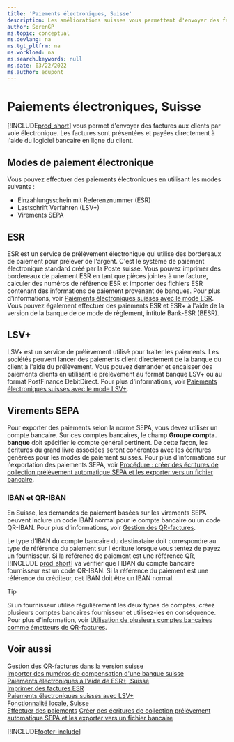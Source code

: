 ```yaml
---
title: 'Paiements électroniques, Suisse'
description: Les améliorations suisses vous permettent d'envoyer des factures aux clients par voie électronique. Les factures sont présentées et payées directement à l'aide du logiciel bancaire en ligne du client.
author: SorenGP
ms.topic: conceptual
ms.devlang: na
ms.tgt_pltfrm: na
ms.workload: na
ms.search.keywords: null
ms.date: 03/22/2022
ms.author: edupont
---
```

# <a name="swiss-electronic-payments" />Paiements électroniques, Suisse

[!INCLUDE[prod_short](../../includes/prod_short.md)] vous permet d'envoyer des factures aux clients par voie électronique. Les factures sont présentées et payées directement à l'aide du logiciel bancaire en ligne du client.  

## <a name="electronic-payment-methods" />Modes de paiement électronique

Vous pouvez effectuer des paiements électroniques en utilisant les modes suivants :  

- Einzahlungsschein mit Referenznummer (ESR)  
- Lastschrift Verfahren (LSV+)  
- Virements SEPA  

## <a name="esr" />ESR

ESR est un service de prélèvement électronique qui utilise des bordereaux de paiement pour prélever de l'argent. C'est le système de paiement électronique standard créé par la Poste suisse. Vous pouvez imprimer des bordereaux de paiement ESR en tant que pièces jointes à une facture, calculer des numéros de référence ESR et importer des fichiers ESR contenant des informations de paiement provenant de banques. Pour plus d'informations, voir [Paiements électroniques suisses avec le mode ESR](how-to-print-esr-invoices.md). Vous pouvez également effectuer des paiements ESR et ESR+ à l'aide de la version de la banque de ce mode de règlement, intitulé Bank-ESR (BESR).  

## <a name="lsv" />LSV+

LSV+ est un service de prélèvement utilisé pour traiter les paiements. Les sociétés peuvent lancer des paiements client directement de la banque du client à l'aide du prélèvement. Vous pouvez demander et encaisser des paiements clients en utilisant le prélèvement au format banque LSV+ ou au format PostFinance DebitDirect. Pour plus d'informations, voir [Paiements électroniques suisses avec le mode LSV+](swiss-electronic-payments-using-lsv-.md).  

## <a name="sepa-credit-transfers" />Virements SEPA

Pour exporter des paiements selon la norme SEPA, vous devez utiliser un compte bancaire. Sur ces comptes bancaires, le champ **Groupe compta. banque** doit spécifier le compte général pertinent. De cette façon, les écritures du grand livre associées seront cohérentes avec les écritures générées pour les modes de paiement suisses. Pour plus d'informations sur l'exportation des paiements SEPA, voir [Procédure : créer des écritures de collection prélèvement automatique SEPA et les exporter vers un fichier bancaire](../../finance-collect-payments-with-sepa-direct-debit.md#creating-sepa-direct-debit-collection-entries-and-export-to-a-bank-file).  

### <a name="iban-and-qr-iban" /><a name="iban-qr"></a>IBAN et QR-IBAN

En Suisse, les demandes de paiement basées sur les virements SEPA peuvent inclure un code IBAN normal pour le compte bancaire ou un code QR-IBAN. Pour plus d'informations, voir [Gestion des QR-factures](ui-extensions-qr-bill-management.md).  

Le type d'IBAN du compte bancaire du destinataire doit correspondre au type de référence du paiement sur l'écriture lorsque vous tentez de payez un fournisseur. Si la référence de paiement est une référence QR, [!INCLUDE [prod_short](../../includes/prod_short.md)] va vérifier que l'IBAN du compte bancaire fournisseur est un code QR-IBAN. Si la référence du paiement est une référence du créditeur, cet IBAN doit être un IBAN normal.  

> [!TIP]
> Si un fournisseur utilise régulièrement les deux types de comptes, créez plusieurs comptes bancaires fournisseur et utilisez-les en conséquence. Pour plus d'information, voir [Utilisation de plusieurs comptes bancaires comme émetteurs de QR-factures](ui-extensions-qr-bill-management.md#multiplebankaccounts).

## <a name="see-also" />Voir aussi

[Gestion des QR-factures dans la version suisse](ui-extensions-qr-bill-management.md)  
[Importer des numéros de compensation d'une banque suisse](how-to-import-swiss-bank-clearing-numbers.md)  
[Paiements électroniques à l'aide de ESR+, Suisse](swiss-electronic-payments-using-esr.md)  
[Imprimer des factures ESR](how-to-print-esr-invoices.md)  
[Paiements électroniques suisses avec LSV+](swiss-electronic-payments-using-lsv-.md)  
[Fonctionnalité locale, Suisse](switzerland-local-functionality.md)  
[Effectuer des paiements](../../payables-make-payments.md)
[Créer des écritures de collection prélèvement automatique SEPA et les exporter vers un fichier bancaire](../../finance-collect-payments-with-sepa-direct-debit.md#creating-sepa-direct-debit-collection-entries-and-export-to-a-bank-file)  

[!INCLUDE[footer-include](../../includes/footer-banner.md)]

